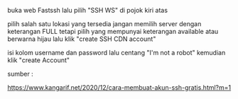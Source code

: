 buka web Fastssh lalu pilih "SSH WS" di pojok kiri atas

pilih salah satu lokasi yang tersedia jangan memilih server dengan keterangan FULL tetapi pilih yang mempunyai keterangan available atau berwarna hijau lalu klik "create SSH CDN account"

isi kolom username dan password lalu centang "I'm not a robot" kemudian klik "create Account"

sumber :

https://www.kangarif.net/2020/12/cara-membuat-akun-ssh-gratis.html?m=1

